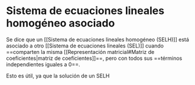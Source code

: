 # Sistema de ecuaciones lineales homogéneo asociado

Se dice que un [[Sistema de ecuaciones lineales homogéneo (SELH)]] está asociado a otro [[Sistema de ecuaciones lineales (SEL)]] cuando ==comparten la misma [[Representación matricial#Matriz de coeficientes|matriz de coeficientes]]==, pero con todos sus ==términos independientes iguales a $0$==.

Esto es útil, ya que la solución de un SELH
